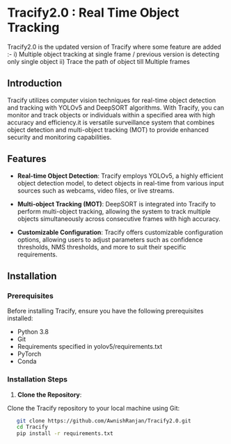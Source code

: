 # Tracify2.0 : Real Time Object Tracking

Tracify2.0  is the updated version of Tracify where some feature are added :-
    i) Multiple object tracking at single frame / previous version is detecting only single object 
   ii) Trace the path of object till Multiple frames 
  

## Introduction

Tracify utilizes computer vision techniques for real-time object detection and tracking with YOLOv5 and DeepSORT algorithms. With Tracify, you can monitor and track objects or individuals within a specified area with high accuracy and efficiency.it is versatile surveillance system that combines object detection and multi-object tracking (MOT) to provide enhanced security and monitoring capabilities.

## Features

- **Real-time Object Detection**: Tracify employs YOLOv5, a highly efficient object detection model, to detect objects in real-time from various input sources such as webcams, video files, or live streams.

- **Multi-object Tracking (MOT)**: DeepSORT is integrated into Tracify to perform multi-object tracking, allowing the system to track multiple objects simultaneously across consecutive frames with high accuracy.

- **Customizable Configuration**: Tracify offers customizable configuration options, allowing users to adjust parameters such as confidence thresholds, NMS thresholds, and more to suit their specific requirements.

## Installation

### Prerequisites

Before installing Tracify, ensure you have the following prerequisites installed:

- Python 3.8
- Git
- Requirements specified in yolov5/requirements.txt
- PyTorch
- Conda

### Installation Steps

1. **Clone the Repository**:

 Clone the Tracify repository to your local machine using Git:
```bash
   git clone https://github.com/AwnishRanjan/Tracify2.0.git
   cd Tracify
   pip install -r requirements.txt

